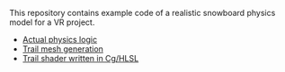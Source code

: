 This repository contains example code of a realistic snowboard physics model for a VR project.

* [Actual physics logic](https://github.com/Vadim-Vorotilin/snowboard-physics/blob/master/Core/SnowboardPhysicsModel.cs)
* [Trail mesh generation](https://github.com/Vadim-Vorotilin/snowboard-physics/blob/master/Core/SnowboardTrail.cs)
* [Trail shader written in Cg/HLSL](https://github.com/Vadim-Vorotilin/snowboard-physics/blob/master/Trail.shader)
